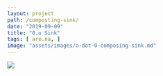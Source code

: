 ```yaml
---
layout: project
path: /composting-sink/
date: "2019-09-09"
title: "0.o Sink"
tags: [ are.na, ]
image: "assets/images/o-dot-0-composing-sink.md"
---
```


![](https://github.com/tiny-factories/arena2slides/raw/master/arena.gif)
